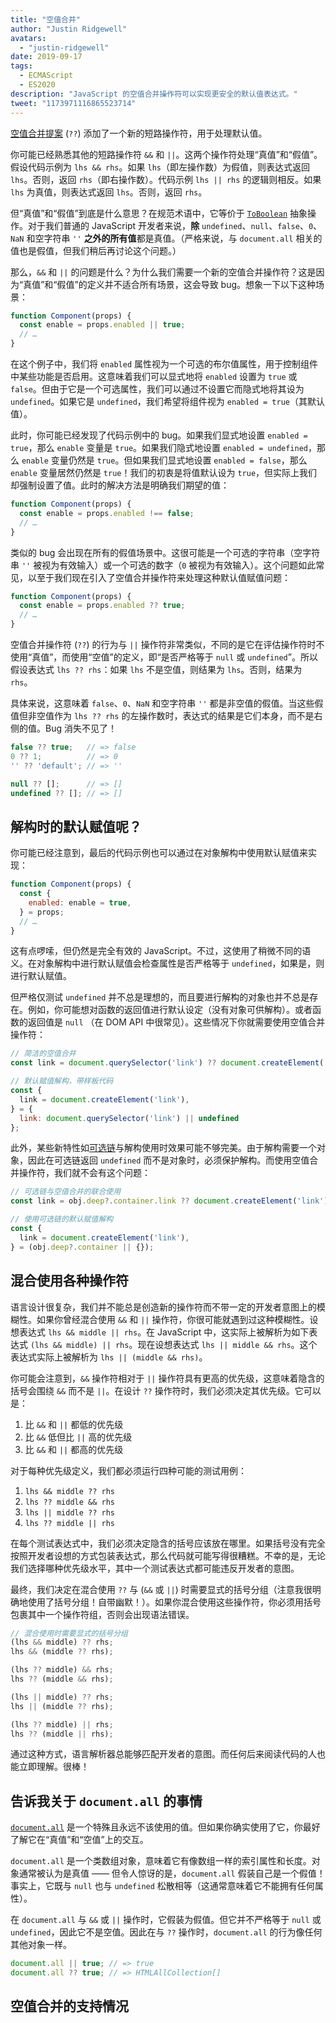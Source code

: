 ```yaml
---
title: "空值合并"
author: "Justin Ridgewell"
avatars:
  - "justin-ridgewell"
date: 2019-09-17
tags:
  - ECMAScript
  - ES2020
description: "JavaScript 的空值合并操作符可以实现更安全的默认值表达式。"
tweet: "1173971116865523714"
---
```

[空值合并提案](https://github.com/tc39/proposal-nullish-coalescing/) (`??`) 添加了一个新的短路操作符，用于处理默认值。

你可能已经熟悉其他的短路操作符 `&&` 和 `||`。这两个操作符处理“真值”和“假值”。假设代码示例为 `lhs && rhs`。如果 `lhs`（即左操作数）为假值，则表达式返回 `lhs`。否则，返回 `rhs`（即右操作数）。代码示例 `lhs || rhs` 的逻辑则相反。如果 `lhs` 为真值，则表达式返回 `lhs`。否则，返回 `rhs`。

<!--truncate-->
但“真值”和“假值”到底是什么意思？在规范术语中，它等价于 [`ToBoolean`](https://tc39.es/ecma262/#sec-toboolean) 抽象操作。对于我们普通的 JavaScript 开发者来说，**除** `undefined`、`null`、`false`、`0`、`NaN` 和空字符串 `''` **之外的所有值**都是真值。（严格来说，与 `document.all` 相关的值也是假值，但我们稍后再讨论这个问题。）

那么，`&&` 和 `||` 的问题是什么？为什么我们需要一个新的空值合并操作符？这是因为“真值”和“假值”的定义并不适合所有场景，这会导致 bug。想象一下以下这种场景：

```js
function Component(props) {
  const enable = props.enabled || true;
  // …
}
```

在这个例子中，我们将 `enabled` 属性视为一个可选的布尔值属性，用于控制组件中某些功能是否启用。这意味着我们可以显式地将 `enabled` 设置为 `true` 或 `false`。但由于它是一个可选属性，我们可以通过不设置它而隐式地将其设为 `undefined`。如果它是 `undefined`，我们希望将组件视为 `enabled = true`（其默认值）。

此时，你可能已经发现了代码示例中的 bug。如果我们显式地设置 `enabled = true`，那么 `enable` 变量是 `true`。如果我们隐式地设置 `enabled = undefined`，那么 `enable` 变量仍然是 `true`。但如果我们显式地设置 `enabled = false`，那么 `enable` 变量居然仍然是 `true`！我们的初衷是将值默认设为 `true`，但实际上我们却强制设置了值。此时的解决方法是明确我们期望的值：

```js
function Component(props) {
  const enable = props.enabled !== false;
  // …
}
```

类似的 bug 会出现在所有的假值场景中。这很可能是一个可选的字符串（空字符串 `''` 被视为有效输入）或一个可选的数字（`0` 被视为有效输入）。这个问题如此常见，以至于我们现在引入了空值合并操作符来处理这种默认值赋值问题：

```js
function Component(props) {
  const enable = props.enabled ?? true;
  // …
}
```

空值合并操作符 (`??`) 的行为与 `||` 操作符非常类似，不同的是它在评估操作符时不使用“真值”，而使用“空值”的定义，即“是否严格等于 `null` 或 `undefined`”。所以假设表达式 `lhs ?? rhs`：如果 `lhs` 不是空值，则结果为 `lhs`。否则，结果为 `rhs`。

具体来说，这意味着 `false`、`0`、`NaN` 和空字符串 `''` 都是非空值的假值。当这些假值但非空值作为 `lhs ?? rhs` 的左操作数时，表达式的结果是它们本身，而不是右侧的值。Bug 消失不见了！

```js
false ?? true;   // => false
0 ?? 1;          // => 0
'' ?? 'default'; // => ''

null ?? [];      // => []
undefined ?? []; // => []
```

## 解构时的默认赋值呢？

你可能已经注意到，最后的代码示例也可以通过在对象解构中使用默认赋值来实现：

```js
function Component(props) {
  const {
    enabled: enable = true,
  } = props;
  // …
}
```

这有点啰嗦，但仍然是完全有效的 JavaScript。不过，这使用了稍微不同的语义。在对象解构中进行默认赋值会检查属性是否严格等于 `undefined`，如果是，则进行默认赋值。

但严格仅测试 `undefined` 并不总是理想的，而且要进行解构的对象也并不总是存在。例如，你可能想对函数的返回值进行默认设定（没有对象可供解构）。或者函数的返回值是 `null` （在 DOM API 中很常见）。这些情况下你就需要使用空值合并操作符：

```js
// 简洁的空值合并
const link = document.querySelector('link') ?? document.createElement('link');

// 默认赋值解构，带样板代码
const {
  link = document.createElement('link'),
} = {
  link: document.querySelector('link') || undefined
};
```

此外，某些新特性如[可选链](/features/optional-chaining)与解构使用时效果可能不够完美。由于解构需要一个对象，因此在可选链返回 `undefined` 而不是对象时，必须保护解构。而使用空值合并操作符，我们就不会有这个问题：

```js
// 可选链与空值合并的联合使用
const link = obj.deep?.container.link ?? document.createElement('link');

// 使用可选链的默认赋值解构
const {
  link = document.createElement('link'),
} = (obj.deep?.container || {});
```

## 混合使用各种操作符

语言设计很复杂，我们并不能总是创造新的操作符而不带一定的开发者意图上的模糊性。如果你曾经混合使用 `&&` 和 `||` 操作符，你很可能就遇到过这种模糊性。设想表达式 `lhs && middle || rhs`。在 JavaScript 中，这实际上被解析为如下表达式 `(lhs && middle) || rhs`。现在设想表达式 `lhs || middle && rhs`。这个表达式实际上被解析为 `lhs || (middle && rhs)`。

你可能会注意到，`&&` 操作符相对于 `||` 操作符具有更高的优先级，这意味着隐含的括号会围绕 `&&` 而不是 `||`。在设计 `??` 操作符时，我们必须决定其优先级。它可以是：

1. 比 `&&` 和 `||` 都低的优先级
1. 比 `&&` 低但比 `||` 高的优先级
1. 比 `&&` 和 `||` 都高的优先级

对于每种优先级定义，我们都必须运行四种可能的测试用例：

1. `lhs && middle ?? rhs`
1. `lhs ?? middle && rhs`
1. `lhs || middle ?? rhs`
1. `lhs ?? middle || rhs`

在每个测试表达式中，我们必须决定隐含的括号应该放在哪里。如果括号没有完全按照开发者设想的方式包装表达式，那么代码就可能写得很糟糕。不幸的是，无论我们选择哪种优先级水平，其中一个测试表达式都可能违反开发者的意图。

最终，我们决定在混合使用 `??` 与 (`&&` 或 `||`) 时需要显式的括号分组（注意我很明确地使用了括号分组！自带幽默！）。如果你混合使用这些操作符，你必须用括号包裹其中一个操作符组，否则会出现语法错误。

```js
// 混合使用时需要显式的括号分组
(lhs && middle) ?? rhs;
lhs && (middle ?? rhs);

(lhs ?? middle) && rhs;
lhs ?? (middle && rhs);

(lhs || middle) ?? rhs;
lhs || (middle ?? rhs);

(lhs ?? middle) || rhs;
lhs ?? (middle || rhs);
```

通过这种方式，语言解析器总能够匹配开发者的意图。而任何后来阅读代码的人也能立即理解。很棒！

## 告诉我关于 `document.all` 的事情

[`document.all`](https://developer.mozilla.org/en-US/docs/Web/API/Document/all) 是一个特殊且永远不该使用的值。但如果你确实使用了它，你最好了解它在“真值”和“空值”上的交互。

`document.all` 是一个类数组对象，意味着它有像数组一样的索引属性和长度。对象通常被认为是真值 —— 但令人惊讶的是，`document.all` 假装自己是一个假值！事实上，它既与 `null` 也与 `undefined` 松散相等（这通常意味着它不能拥有任何属性）。

在 `document.all` 与 `&&` 或 `||` 操作时，它假装为假值。但它并不严格等于 `null` 或 `undefined`，因此它不是空值。因此在与 `??` 操作时，`document.all` 的行为像任何其他对象一样。

```js
document.all || true; // => true
document.all ?? true; // => HTMLAllCollection[]
```

## 空值合并的支持情况

<feature-support chrome="80 https://bugs.chromium.org/p/v8/issues/detail?id=9547"
                 firefox="72 https://bugzilla.mozilla.org/show_bug.cgi?id=1566141"
                 safari="13.1 https://webkit.org/blog/10247/new-webkit-features-in-safari-13-1/"
                 nodejs="14 https://medium.com/@nodejs/node-js-version-14-available-now-8170d384567e"
                 babel="yes https://babeljs.io/docs/en/babel-plugin-proposal-nullish-coalescing-operator"></feature-support>
